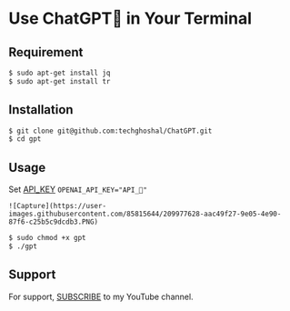 
# Use ChatGPT🤖 in Your Terminal

## Requirement

```bash
$ sudo apt-get install jq
$ sudo apt-get install tr
```
    
## Installation


```bash
$ git clone git@github.com:techghoshal/ChatGPT.git
$ cd gpt
```
    
## Usage


Set [API_KEY](https://openai.com/api/)
`OPENAI_API_KEY="API_🔑"`

`![Capture](https://user-images.githubusercontent.com/85815644/209977628-aac49f27-9e05-4e90-87f6-c25b5c9dcdb3.PNG)`
```bash
$ sudo chmod +x gpt
$ ./gpt
```


## Support

For support, [SUBSCRIBE](https://www.youtube.com/@techghoshal) to my YouTube channel.

